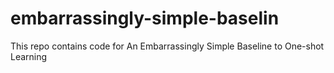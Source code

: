 # embarrassingly-simple-baselin
This repo contains code for  An Embarrassingly Simple Baseline to One-shot Learning
